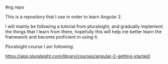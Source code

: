 #ng repo

This is a repository that I use in order to learn Angular 2.

I will mainly be following a tutorial from pluralsight, and gradually implement the things that I learn from there, hopefully this will help me better learn the framework and become proficient in using it.

Pluralsight course I am following:

https://app.pluralsight.com/library/courses/angular-2-getting-started/